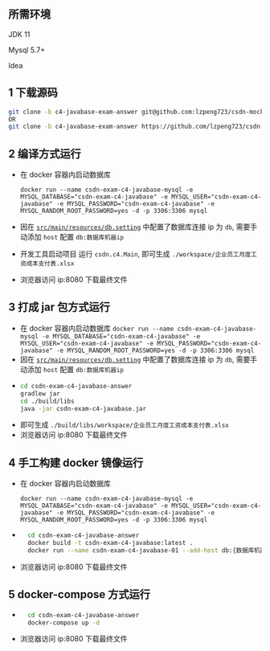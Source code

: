 ## 所需环境

JDK 11

Mysql 5.7+

Idea

## 1 下载源码

```bash
git clone -b c4-javabase-exam-answer git@github.com:lzpeng723/csdn-mockexam.git csdn-exam-c4-javabase-answer
OR
git clone -b c4-javabase-exam-answer https://github.com/lzpeng723/csdn-mockexam.git csdn-exam-c4-javabase-answer
```

## 2 编译方式运行

- 在 docker 容器内启动数据库

  `docker run --name csdn-exam-c4-javabase-mysql -e MYSQL_DATABASE="csdn-exam-c4-javabase" -e MYSQL_USER="csdn-exam-c4-javabase" -e MYSQL_PASSWORD="csdn-exam-c4-javabase" -e MYSQL_RANDOM_ROOT_PASSWORD=yes -d -p 3306:3306 mysql`
- 因在 [`src/main/resources/db.setting`](./src/main/resources/db.setting) 中配置了数据库连接 ip 为 `db`, 需要手动添加 `host` 配置 `db:数据库机器ip`
- 开发工具启动项目 运行 `csdn.c4.Main`, 即可生成 `./workspace/企业员工月度工资成本支付表.xlsx`
- 浏览器访问 ip:8080 下载最终文件

## 3 打成 jar 包方式运行

- 在 docker 容器内启动数据库
  `docker run --name csdn-exam-c4-javabase-mysql -e MYSQL_DATABASE="csdn-exam-c4-javabase" -e MYSQL_USER="csdn-exam-c4-javabase" -e MYSQL_PASSWORD="csdn-exam-c4-javabase" -e MYSQL_RANDOM_ROOT_PASSWORD=yes -d -p 3306:3306 mysql`
- 因在 [`src/main/resources/db.setting`](./src/main/resources/db.setting) 中配置了数据库连接 ip 为 `db`, 需要手动添加 `host` 配置 `db:数据库机器ip`
- ```bash
  cd csdn-exam-c4-javabase-answer
  gradlew jar
  cd ./build/libs
  java -jar csdn-exam-c4-javabase.jar
  ```
- 即可生成 `./build/libs/workspace/企业员工月度工资成本支付表.xlsx`
- 浏览器访问 ip:8080 下载最终文件

## 4 手工构建 docker 镜像运行

- 在 docker 容器内启动数据库

  `docker run --name csdn-exam-c4-javabase-mysql -e MYSQL_DATABASE="csdn-exam-c4-javabase" -e MYSQL_USER="csdn-exam-c4-javabase" -e MYSQL_PASSWORD="csdn-exam-c4-javabase" -e MYSQL_RANDOM_ROOT_PASSWORD=yes -d -p 3306:3306 mysql`
- ```bash
    cd csdn-exam-c4-javabase-answer
    docker build -t csdn-exam-c4-javabase:latest .
    docker run --name csdn-exam-c4-javabase-01 --add-host db:{数据库机器ip} -p 8080:8080 csdn-exam-c4-javabase:latest
  ```
- 浏览器访问 ip:8080 下载最终文件

## 5 docker-compose 方式运行
- ```bash
    cd csdn-exam-c4-javabase-answer
    docker-compose up -d
  ```
- 浏览器访问 ip:8080 下载最终文件